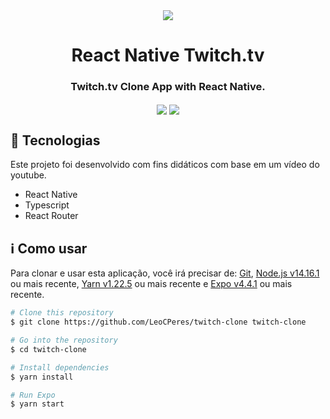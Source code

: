 <div style="text-align: center" align="center">
<img src="https://i.imgur.com/Hjw6Nq9.png" align="center" />
</div>

<h1 align="center">React Native Twitch.tv </h1>

<h3 align="center">Twitch.tv Clone App with React Native.</h3>
<div style="text-align: center" align="center">
<img src="https://i.imgur.com/DgLFvhz.png" align="center" />

<img src="https://i.imgur.com/FBEQ7mJ.png" align="center" />
</div>


<h2>🚀 Tecnologias</h2>
<p>Este projeto foi desenvolvido com fins didáticos com base em um vídeo do youtube.</p>

<ul>
    <li>React Native</li>
    <li>Typescript</li>
    <li>React Router</li>
</ul>


<h2>ℹ️ Como usar</h2>
<p>Para clonar e usar esta aplicação, você irá precisar de: <a href="https://git-scm.com/">Git</a>, <a href="https://nodejs.org/en/">Node.js v14.16.1</a> ou mais recente, <a href="https://yarnpkg.com/">Yarn v1.22.5</a> ou mais recente e <a href="https://expo.io/">Expo v4.4.1</a> ou mais recente.</p>

```bash
# Clone this repository
$ git clone https://github.com/LeoCPeres/twitch-clone twitch-clone

# Go into the repository
$ cd twitch-clone

# Install dependencies
$ yarn install

# Run Expo
$ yarn start 
```

